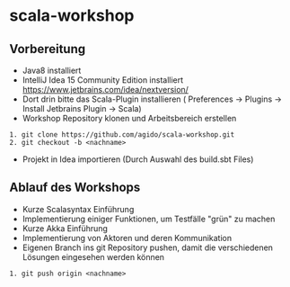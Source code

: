# scala-workshop

## Vorbereitung
* Java8 installiert
* IntelliJ Idea 15 Community Edition installiert https://www.jetbrains.com/idea/nextversion/
* Dort drin bitte das Scala-Plugin installieren ( Preferences -> Plugins -> Install Jetbrains Plugin -> Scala)
* Workshop Repository klonen und Arbeitsbereich erstellen
```
1. git clone https://github.com/agido/scala-workshop.git
2. git checkout -b <nachname>
```
* Projekt in Idea importieren (Durch Auswahl des build.sbt Files)

## Ablauf des Workshops
* Kurze Scalasyntax Einführung
* Implementierung einiger Funktionen, um Testfälle "grün" zu machen
* Kurze Akka Einführung
* Implementierung von Aktoren und deren Kommunikation
* Eigenen Branch ins git Repository pushen, damit die verschiedenen Lösungen eingesehen werden können
```
1. git push origin <nachname>
```
